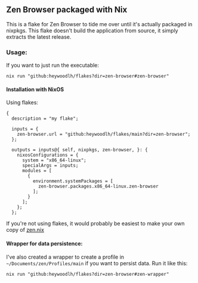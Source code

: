 ## Zen Browser packaged with Nix

This is a flake for Zen Browser to tide me over until it's actually packaged in nixpkgs. This flake doesn't build the application from source, it simply extracts the latest release.

### Usage:

If you want to just run the executable:

```
nix run "github:heywoodlh/flakes?dir=zen-browser#zen-browser"
```

#### Installation with NixOS

Using flakes:

```
{
  description = "my flake";

  inputs = {
    zen-browser.url = "github:heywoodlh/flakes/main?dir=zen-browser";
  };

  outputs = inputs@{ self, nixpkgs, zen-browser, }: {
    nixosConfigurations = {
      system = "x86_64-linux";
      specialArgs = inputs;
      modules = [
        {
          environment.systemPackages = [
            zen-browser.packages.x86_64-linux.zen-browser
          ];
        }
      ];
    };
  };
```

If you're not using flakes, it would probably be easiest to make your own copy of [zen.nix](./zen.nix)

#### Wrapper for data persistence:

I've also created a wrapper to create a profile in `~/Documents/zen/Profiles/main` if you want to persist data. Run it like this:

```
nix run "github:heywoodlh/flakes?dir=zen-browser#zen-wrapper"
```
